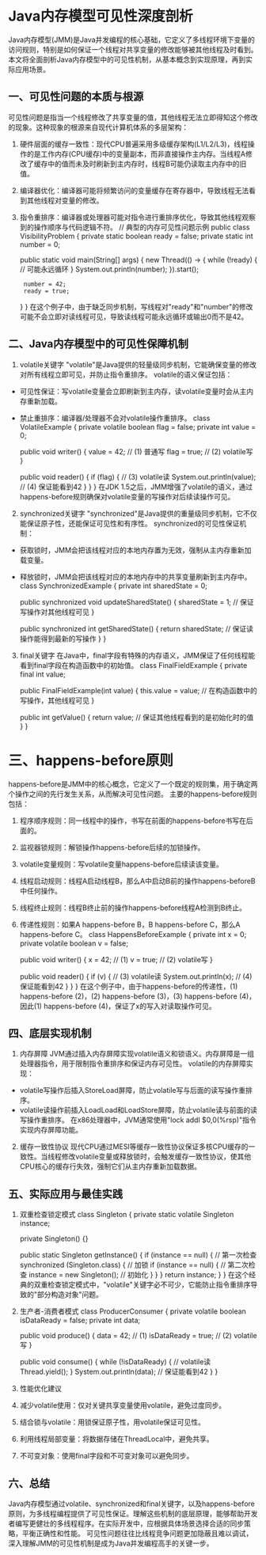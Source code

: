 # Java内存模型可见性深度剖析
Java内存模型(JMM)是Java并发编程的核心基础，它定义了多线程环境下变量的访问规则，特别是如何保证一个线程对共享变量的修改能够被其他线程及时看到。本文将全面剖析Java内存模型中的可见性机制，从基本概念到实现原理，再到实际应用场景。
## 一、可见性问题的本质与根源
可见性问题是指当一个线程修改了共享变量的值，其他线程无法立即得知这个修改的现象。这种现象的根源来自现代计算机体系的多层架构：
1. 硬件层面的缓存一致性：现代CPU普遍采用多级缓存架构(L1/L2/L3)，线程操作的是工作内存(CPU缓存)中的变量副本，而非直接操作主内存。当线程A修改了缓存中的值而未及时刷新到主内存时，线程B可能仍读取主内存中的旧值。
2. 编译器优化：编译器可能将频繁访问的变量缓存在寄存器中，导致线程无法看到其他线程对变量的修改。
3. 指令重排序：编译器或处理器可能对指令进行重排序优化，导致其他线程观察到的操作顺序与代码逻辑不符。
// 典型的内存可见性问题示例
public class VisibilityProblem {
    private static boolean ready = false;
    private static int number = 0;
    
    public static void main(String[] args) {
        new Thread(() -> {
            while (!ready) { // 可能永远循环 }
            System.out.println(number);
        }).start();
        
        number = 42;
        ready = true;
    }
}
在这个例子中，由于缺乏同步机制，写线程对"ready"和"number"的修改可能不会立即对读线程可见，导致读线程可能永远循环或输出0而不是42。
## 二、Java内存模型中的可见性保障机制
1. volatile关键字
"volatile"是Java提供的轻量级同步机制，它能确保变量的修改对所有线程立即可见，并防止指令重排序。
volatile的语义保证包括：
- 可见性保证：写volatile变量会立即刷新到主内存，读volatile变量时会从主内存重新加载。
- 禁止重排序：编译器/处理器不会对volatile操作重排序。
class VolatileExample {
    private volatile boolean flag = false;
    private int value = 0;
    
    public void writer() {
        value = 42;      // (1) 普通写
        flag = true;     // (2) volatile写
    }
    
    public void reader() {
        if (flag) {      // (3) volatile读
            System.out.println(value); // (4) 保证能看到42
        }
    }
}
在JDK 1.5之后，JMM增强了volatile的语义，通过happens-before规则确保对volatile变量的写操作对后续读操作可见。
2. synchronized关键字
"synchronized"是Java提供的重量级同步机制，它不仅能保证原子性，还能保证可见性和有序性。
synchronized的可见性保证机制：
- 获取锁时，JMM会把该线程对应的本地内存置为无效，强制从主内存重新加载变量。
- 释放锁时，JMM会把该线程对应的本地内存中的共享变量刷新到主内存中。
class SynchronizedExample {
    private int sharedState = 0;
    
    public synchronized void updateSharedState() {
        sharedState = 1; // 保证写操作对其他线程可见
    }
    
    public synchronized int getSharedState() {
        return sharedState; // 保证读操作能得到最新的写操作
    }
}
3. final关键字
在Java中，final字段有特殊的内存语义，JMM保证了任何线程能看到final字段在构造函数中的初始值。
class FinalFieldExample {
    private final int value;
    
    public FinalFieldExample(int value) {
        this.value = value; // 在构造函数中的写操作，其他线程可见
    }
    
    public int getValue() {
        return value; // 保证其他线程看到的是初始化时的值
    }
}
# 三、happens-before原则
happens-before是JMM中的核心概念，它定义了一个既定的规则集，用于确定两个操作之间的先行发生关系，从而解决可见性问题。
主要的happens-before规则包括：
1. 程序顺序规则：同一线程中的操作，书写在前面的happens-before书写在后面的。
2. 监视器锁规则：解锁操作happens-before后续的加锁操作。
3. volatile变量规则：写volatile变量happens-before后续读该变量。
4. 线程启动规则：线程A启动线程B，那么A中启动B前的操作happens-beforeB中任何操作。
5. 线程终止规则：线程B终止前的操作happens-before线程A检测到B终止。
6. 传递性规则：如果A happens-before B，B happens-before C，那么A happens-before C。
class HappensBeforeExample {
    private int x = 0;
    private volatile boolean v = false;
    
    public void writer() {
        x = 42;      // (1)
        v = true;    // (2) volatile写
    }
    
    public void reader() {
        if (v) {     // (3) volatile读
            System.out.println(x); // (4) 保证能看到42
        }
    }
}
在这个例子中，由于happens-before的传递性，(1) happens-before (2)，(2) happens-before (3)，(3) happens-before (4)，因此(1) happens-before (4)，保证了x的写入对读取操作可见。
## 四、底层实现机制
1. 内存屏障
JVM通过插入内存屏障实现volatile语义和锁语义。内存屏障是一组处理器指令，用于限制指令重排序和保证内存可见性。
volatile的内存屏障实现：
- volatile写操作后插入StoreLoad屏障，防止volatile写与后面的读写操作重排序。
- volatile读操作前插入LoadLoad和LoadStore屏障，防止volatile读与前面的读写操作重排序。
在x86处理器中，JVM通常使用"lock addl $0,0(%rsp)"指令实现内存屏障功能。
2. 缓存一致性协议
现代CPU通过MESI等缓存一致性协议保证多核CPU缓存的一致性。当线程修改volatile变量或释放锁时，会触发缓存一致性协议，使其他CPU核心的缓存行失效，强制它们从主内存重新加载数据。
## 五、实际应用与最佳实践
1. 双重检查锁定模式
class Singleton {
    private static volatile Singleton instance;
    
    private Singleton() {}
    
    public static Singleton getInstance() {
        if (instance == null) {                    // 第一次检查
            synchronized (Singleton.class) {       // 加锁
                if (instance == null) {            // 第二次检查
                    instance = new Singleton();     // 初始化
                }
            }
        }
        return instance;
    }
}
在这个经典的双重检查锁定模式中，"volatile"关键字必不可少，它能防止指令重排序导致的"部分构造对象"问题。
2. 生产者-消费者模式
class ProducerConsumer {
    private volatile boolean isDataReady = false;
    private int data;
    
    public void produce() {
        data = 42;              // (1)
        isDataReady = true;     // (2) volatile写
    }
    
    public void consume() {
        while (!isDataReady) {  // volatile读
            Thread.yield();
        }
        System.out.println(data); // 保证能看到42
    }
}
3. 性能优化建议
1. 减少volatile使用：仅对关键共享变量使用volatile，避免过度同步。
2. 结合锁与volatile：用锁保证原子性，用volatile保证可见性。
3. 利用线程局部变量：将数据存储在ThreadLocal中，避免共享。
4. 不可变对象：使用final字段和不可变对象可以避免同步。
## 六、总结
Java内存模型通过volatile、synchronized和final关键字，以及happens-before原则，为多线程编程提供了可见性保证。理解这些机制的底层原理，能够帮助开发者编写更健壮的多线程程序。在实际开发中，应根据具体场景选择合适的同步策略，平衡正确性和性能。
可见性问题往往比线程竞争问题更加隐蔽且难以调试，深入理解JMM的可见性机制是成为Java并发编程高手的关键一步。	
